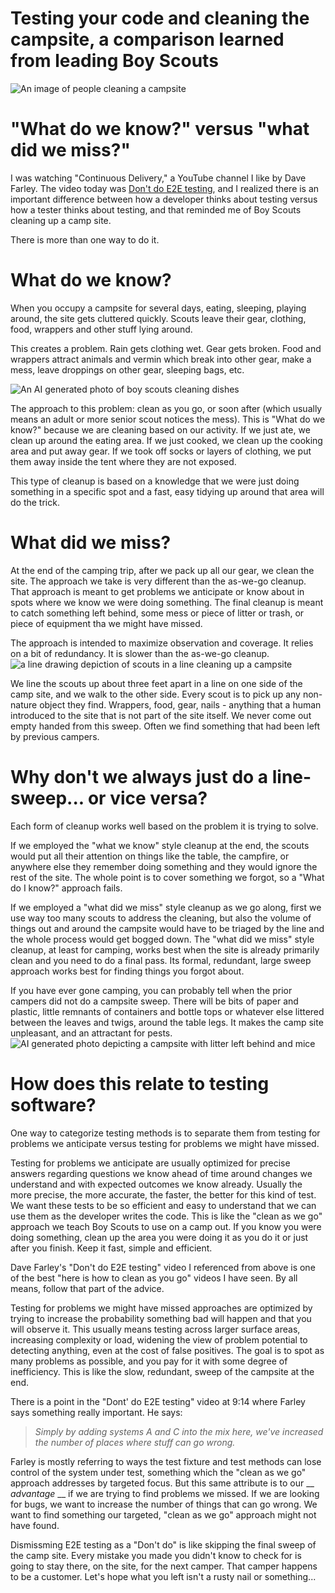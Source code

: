 Testing your code and cleaning the campsite, a comparison learned from leading Boy Scouts
=============================================
![An image of people cleaning a campsite](/assets/cleaningthecampsite.jpg)

"What do we know?" versus "what did we miss?"
=============================================

I was watching "Continuous Delivery," a YouTube
channel I like by Dave Farley. The video today
was <a href="https://www.youtube.com/watch?v=QFCHSEHgqFE">Don't
do E2E testing</a>, and I realized there is an important
difference between how a developer thinks about
testing versus how a tester thinks about testing,
and that reminded me of Boy Scouts cleaning up
a camp site.

There is more than one way to do it.

What do we know?
=============================================
When you occupy a campsite for several days,
eating, sleeping, playing around, the site
gets cluttered quickly. Scouts leave their
gear, clothing, food, wrappers and other stuff lying
around.

This creates a problem. Rain gets clothing wet.
Gear gets broken. Food and wrappers attract
animals and vermin which break into other
gear, make a mess, leave droppings on
other gear, sleeping bags, etc.

![An AI generated photo of boy scouts cleaning dishes](/assets/scoutscleaningastheygo.jpg)

The approach to this problem: clean as you
go, or soon after (which usually means an
adult or more senior scout notices the mess).
This is "What do we know?" because we are
cleaning based on our activity. If we
just ate, we clean up around the eating area.
If we just cooked, we clean up the cooking area
and put away gear. If we took off socks or layers
of clothing, we put them away inside the tent
where they are not exposed.

This type of cleanup is based on a knowledge
that we were just doing something in a specific
spot and a fast, easy tidying up around that area
will do the trick.

What did we miss?
=============================================
At the end of the camping trip, after we pack
up all our gear, we clean the site. The approach
we take is very different than the as-we-go
cleanup. That approach is meant to get problems
we anticipate or know about in spots where we know
we were doing something. The final cleanup is
meant to catch something left behind, some mess
or piece of litter or trash, or piece of equipment
tha we might have missed.

The approach is intended to maximize observation
and coverage. It relies on a bit of redundancy. It
is slower than the as-we-go cleanup.
![a line drawing depiction of scouts in a line cleaning up a campsite](/assets/cleanwhatwemissed.jpg)

We line the scouts up about three feet apart in a
line on one side of the camp site, and we walk to
the other side. Every scout is to pick up any
non-nature object they find. Wrappers, food, gear,
nails - anything that a human introduced to the
site that is not part of the site itself. We never
come out empty handed from this sweep. Often we
find something that had been left by previous campers.

Why don't we always just do a line-sweep... or vice versa?
=============================================
Each form of cleanup works well based on the problem
it is trying to solve.

If we employed the "what we know" style cleanup at the end,
the scouts would put all their attention on things like
the table, the campfire, or anywhere else they remember doing
something and they would ignore the rest of the site. The
whole point is to cover something we forgot, so a "What do I
know?" approach fails.

If we employed a "what did we miss" style cleanup as we go
along, first we use way too many scouts to address the cleaning,
but also the volume of things out and around the campsite
would have to be triaged by the line and the whole process
would get bogged down. The "what did we miss" style cleanup, at
least for camping, works best when the site is already
primarily clean and you need to do a final pass. Its formal,
redundant, large sweep approach works best for finding things
you forgot about.

If you have ever gone camping, you can probably tell when
the prior campers did not do a campsite sweep. There will
be bits of paper and plastic, little remnants of containers
and bottle tops or whatever else littered between the
leaves and twigs, around the table legs. It makes the camp
site unpleasant, and an attractant for pests.
![AI generated photo depicting a campsite with litter left behind and mice](/assets/campsitelittermice.jpg)

How does this relate to testing software?
=============================================
One way to categorize testing methods is to separate them
from testing for problems we anticipate versus testing for
problems we might have missed.

Testing for problems we anticipate are usually optimized for precise
answers regarding questions we know ahead of time around changes we
understand and with expected outcomes we know already. Usually the
more precise, the more accurate, the faster, the better for this
kind of test. We want these tests to be so efficient and easy to understand
that we can use them as the developer writes the code. This is like
the "clean as we go" approach we teach Boy Scouts to use on a camp out. If you
know you were doing something, clean up the area you were doing it
as you do it or just after you finish. Keep it fast, simple and efficient.

Dave Farley's "Don't do E2E testing" video I referenced from above is one
of the best "here is how to clean as you go" videos I have seen. By all
means, follow that part of the advice.

Testing for problems we might have missed approaches are optimized by
trying to increase the probability something bad will happen and that
you will observe it. This usually means testing across larger surface
areas, increasing complexity or load, widening the view of problem potential
to detecting anything, even at the cost of false positives. The goal is
to spot as many problems as possible, and you pay for it with some
degree of inefficiency. This is like the slow, redundant, sweep of the
campsite at the end. 

There is a point in the "Dont' do E2E testing" video at 9:14 where
Farley says something really important. He says:
> _Simply by adding systems A and C into the mix here, we've increased
> the number of places where stuff can go wrong._

Farley is mostly referring to ways the test fixture and test methods
can lose control of the system under test, something which the
"clean as we go" approach addresses by targeted focus. But this same
attribute is to our __ _advantage_ __ if we are trying to find problems we
missed. If we are looking for bugs, we want to increase the number
of things that can go wrong. We want to find something our targeted, "clean
as we go" approach might not have found.

Dismissming E2E testing as a "Don't do" is like skipping the final
sweep of the camp site. Every mistake you made you didn't know to check
for is going to stay there, on the site, for the next camper. That camper
happens to be a customer. Let's hope what you left isn't a rusty
nail or something...
